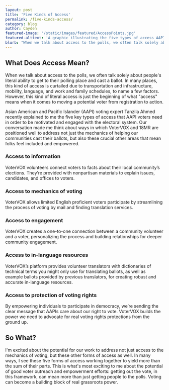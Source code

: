 ```yaml
---
layout: post
title: 'Five Kinds of Access'
permalink: /five-kinds-access/
category: blog
author: Cayden
featured-image: '/static/images/featured/AccessPoints.jpg'
featured-alttext: 'A graphic illustrating the five types of access AAPI voters need to engage in the electoral process.'
blurb: "When we talk about access to the polls, we often talk solely about people's literal ability to get to their polling place and cast a ballot. In many places, this kind of access is curtailed due to transportation and infrastructure, mobility, language, and work and family schedules, to name a few factors. However, this kind of literal access is just the beginning of what 'access' means when it comes to moving a potential voter from registration to action. Asian American and Pacific Islander (AAPI) voting expert Tanzila Ahmed recently explained to me the five key types of access that AAPI voters need in order to be motivated and engaged with the electoral system. Our conversation made me think about ways in which VoterVOX and 18MR are positioned well to address not just the mechanics of helping our communities cast their ballots, but also these crucial other areas that mean folks feel included and empowered."
---
```


## What Does Access Mean?

When we talk about access to the polls, we often talk solely about people's literal ability to get to their polling place and cast a ballot. In many places, this kind of access is curtailed due to transportation and infrastructure, mobility, language, and work and family schedules, to name a few factors. However, this kind of literal access is just the beginning of what "access" means when it comes to moving a potential voter from registration to action.

Asian American and Pacific Islander (AAPI) voting expert Tanzila Ahmed recently explained to me the five key types of access that AAPI voters need in order to be motivated and engaged with the electoral system. Our conversation made me think about ways in which VoterVOX and 18MR are positioned well to address not just the mechanics of helping our communities cast their ballots, but also these crucial other areas that mean folks feel included and empowered.

### Access to information

VoterVOX volunteers connect voters to facts about their local community’s elections. They’re provided with nonpartisan materials to explain issues, candidates, and offices to voters.

### Access to mechanics of voting

VoterVOX allows limited English proficient voters participate by streamlining the process of voting by mail and finding translation services. 

### Access to engagement

VoterVOX creates a one-to-one connection between a community volunteer and a voter, personalizing the process and building relationships for deeper community engagement.

### Access to in-language resources

VoterVOX’s platform provides volunteer translators with dictionaries of technical terms you might only use for translating ballots, as well as example ballots provided by previous translators, for creating robust and accurate in-language resources.

### Access to protection of voting rights

By empowering individuals to participate in democracy, we’re sending the clear message that AAPIs care about our right to vote. VoterVOX builds the power we need to advocate for real voting rights protections from the ground up.

## So What?

I'm excited about the potential for our work to address not just access to the mechanics of voting, but these other forms of access as well. In many ways, I see these five forms of access working together to yield more than the sum of their parts. This is what's most exciting to me about the potential of good voter outreach and empowerment efforts: getting out the vote, in this framework, can mean more than just getting people to the polls. Voting can become a building block of real grassroots power.